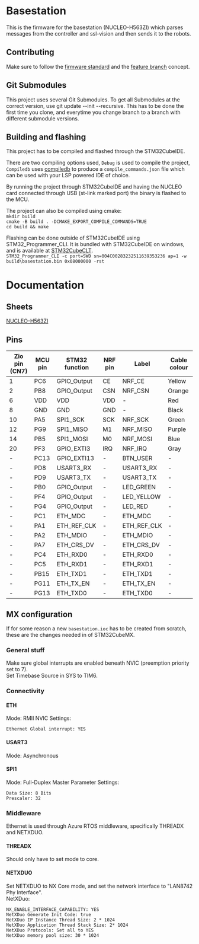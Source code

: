 # Basestation
This is the firmware for the basestation (NUCLEO-H563ZI) which parses messages from the controller and ssl-vision and then sends it to the robots.

## Contributing
Make sure to follow the [firmware standard](https://github.com/LiU-SeeGoals/wiki/wiki/1.-Processes-&-Standards#seegoal---firmware-standard) and the [feature branch](https://github.com/LiU-SeeGoals/wiki/wiki/1.-Processes-&-Standards#feature-branch-integration) concept.

## Git Submodules 
This project uses several Git Submodules. To get all Submodules at the correct version, use git update --init --recursive.
This has to be done the first time you clone, and everytime you change branch to a branch with different submodule versions.

## Building and flashing
This project has to be compiled and flashed through the STM32CubeIDE.

There are two compiling options used, `Debug` is used to compile the project, `Compiledb` uses [compiledb](https://github.com/nickdiego/compiledb) to produce a `compile_commands.json` file which can be used with your LSP powered IDE of choice.

By running the project through STM32CubeIDE and having the NUCLEO card connected through USB (st-link marked port) the binary is flashed to the MCU.

The project can also be compiled using cmake:  
`mkdir build`  
`cmake -B build . -DCMAKE_EXPORT_COMPILE_COMMANDS=TRUE`  
`cd build && make`  

Flashing can be done outside of STM32CubeIDE using STM32_Programmer_CLI. It is bundled with STM32CubeIDE on windows, and is available at [STM32CubeCLT](https://www.st.com/en/development-tools/stm32cubeclt.html).  
`STM32_Programmer_CLI -c port=SWD sn=004C00283232511639353236 ap=1 -w build\basestation.bin 0x08000000 -rst`


# Documentation

## Sheets
[NUCLEO-H563ZI](https://www.st.com/resource/en/user_manual/um3115-stm32h5-nucleo144-board-mb1404-stmicroelectronics.pdf)

## Pins
| Zio pin (CN7) | MCU pin | STM32 function | NRF pin | Label       | Cable colour |
|---------------|---------|----------------|---------|-------------|--------------|
| 1             | PC6     | GPIO_Output    | CE      | NRF_CE      | Yellow       |
| 2             | PB8     | GPIO_Output    | CSN     | NRF_CSN     | Orange       |
| 6             | VDD     | VDD            | VDD     | -           | Red          |
| 8             | GND     | GND            | GND     | -           | Black        |
| 10            | PA5     | SPI1_SCK       | SCK     | NRF_SCK     | Green        |
| 12            | PG9     | SPI1_MISO      | M1      | NRF_MISO    | Purple       |
| 14            | PB5     | SPI1_MOSI      | M0      | NRF_MOSI    | Blue         |
| 20            | PF3     | GPIO_EXTI3     | IRQ     | NRF_IRQ     | Gray         |
| -             | PC13    | GPIO_EXTI13    | -       | BTN_USER    | -            |
| -             | PD8     | USART3_RX      | -       | USART3_RX   | -            |
| -             | PD9     | USART3_TX      | -       | USART3_TX   | -            |
| -             | PB0     | GPIO_Output    | -       | LED_GREEN   | -            |
| -             | PF4     | GPIO_Output    | -       | LED_YELLOW  | -            |
| -             | PG4     | GPIO_Output    | -       | LED_RED     | -            |
| -             | PC1     | ETH_MDC        | -       | ETH_MDC     | -            |
| -             | PA1     | ETH_REF_CLK    | -       | ETH_REF_CLK | -            |
| -             | PA2     | ETH_MDIO       | -       | ETH_MDIO    | -            |
| -             | PA7     | ETH_CRS_DV     | -       | ETH_CRS_DV  | -            |
| -             | PC4     | ETH_RXD0       | -       | ETH_RXD0    | -            |
| -             | PC5     | ETH_RXD1       | -       | ETH_RXD1    | -            |
| -             | PB15    | ETH_TXD1       | -       | ETH_TXD1    | -            |
| -             | PG11    | ETH_TX_EN      | -       | ETH_TX_EN   | -            |
| -             | PG13    | ETH_TXD0       | -       | ETH_TXD0    | -            |

## MX configuration
If for some reason a new `basestation.ioc` has to be created from scratch, these are the changes needed in of STM32CubeMX.

### General stuff
Make sure global interrupts are enabled beneath NVIC (preemption priority set to 7).  
Set Timebase Source in SYS to TIM6.  

### Connectivity

#### ETH
Mode: RMII
NVIC Settings:
~~~
Ethernet Global interrupt: YES
~~~

#### USART3
Mode: Asynchronous

#### SPI1
Mode: Full-Duplex Master
Parameter Settings:
~~~
Data Size: 8 Bits
Prescaler: 32
~~~

### Middleware
Ethernet is used through Azure RTOS middleware, specifically THREADX and NETXDUO.

#### THREADX
Should only have to set mode to core.

#### NETXDUO
Set NETXDUO to NX Core mode, and set the network interface to "LAN8742 Phy Interface".  
NetXDuo:
~~~
NX_ENABLE_INTERFACE_CAPABILITY: YES
NetXDuo Generate Init Code: true
NetXDuo IP Instance Thread Size: 2 * 1024
NetXDuo Application Thread Stack Size: 2* 1024
NetXDuo Protocols: Set all to YES
NetXDuo memory pool size: 30 * 1024
~~~
